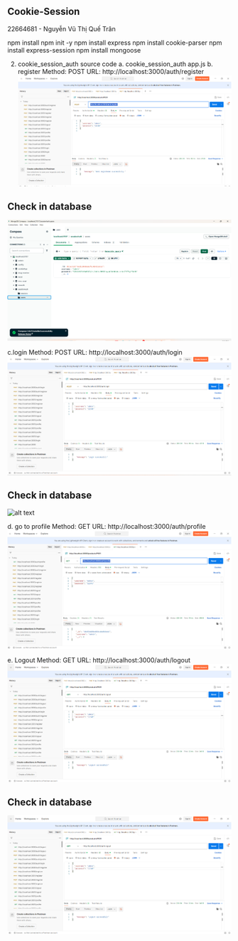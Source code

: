 ## Cookie-Session

22664681 - Nguyễn Vũ Thị Quế Trân

npm install
npm init -y
npm install express
npm install cookie-parser
npm install express-session
npm install mongoose

2. cookie_session_auth source code
a. cookie_session_auth
app.js
b. register
Method: POST
URL: http://localhost:3000/auth/register
![alt text](public/results/register.png)

## Check in database
![alt text](public/results/mongoDBregister.png)

c.login
Method: POST
URL: http://localhost:3000/auth/login
![alt text](public/results/login.png)

## Check in database
![alt text](cmongoDBlogin.png)

d. go to profile
Method: GET
URL: http://localhost:3000/auth/profile
![alt text](public/results/profile.png)

e. Logout
Method: GET
URL: http://localhost:3000/auth/logout
![alt text](public/results/logout.png)

## Check in database
![alt text](public/results/logout.png)